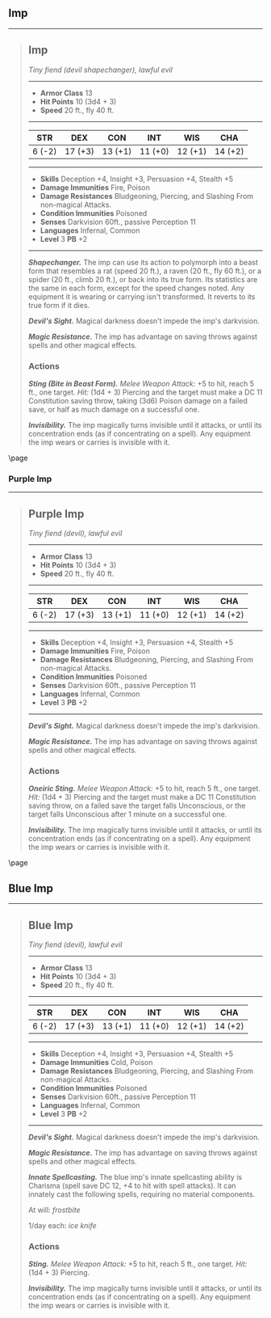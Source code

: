 ## Imp



___
> ## Imp
>*Tiny fiend (devil shapechanger), lawful evil*
> ___
> - **Armor Class** 13
> - **Hit Points** 10 (3d4 + 3)
> - **Speed** 20 ft., fly 40 ft.
>___
>|   STR   |   DEX   |   CON   |   INT   |   WIS   |   CHA   |
>|:-------:|:-------:|:-------:|:-------:|:-------:|:-------:|
>|  6 (-2) | 17 (+3) | 13 (+1) | 11 (+0) | 12 (+1) | 14 (+2) |
>___
> - **Skills** Deception +4, Insight +3, Persuasion +4, Stealth +5
> - **Damage Immunities** Fire, Poison
> - **Damage Resistances** Bludgeoning, Piercing, and Slashing From non-magical Attacks.
> - **Condition Immunities** Poisoned
> - **Senses** Darkvision 60ft., passive Perception 11
> - **Languages** Infernal, Common
> - **Level** 3 **PB** +2
> ___
> ***Shapechanger.***
> The imp can use its action to polymorph into a beast form that resembles a rat (speed 20 ft.), a raven (20 ft., fly 60 ft.), or a spider (20 ft., climb 20 ft.), or back into its true form. Its statistics are the same in each form, except for the speed changes noted. Any equipment it is wearing or carrying isn't transformed. It reverts to its true form if it dies.
>
> ***Devil's Sight.***
> Magical darkness doesn't impede the imp's darkvision.
>
> ***Magic Resistance.***
> The imp has advantage on saving throws against spells and other magical effects.
>
>
> ### Actions
> ***Sting (Bite in Beast Form).*** *Melee Weapon Attack:* +5 to hit, reach 5 ft., one target. *Hit:* (1d4 + 3) Piercing and the target must make a DC 11 Constitution saving throw, taking (3d6) Poison damage on a failed save, or half as much damage on a successful one.
>
> ***Invisibility.*** The imp magically turns invisible until it attacks, or until its concentration ends (as if concentrating on a spell). Any equipment the imp wears or carries is invisible with it. 

\page

### Purple Imp


___
> ## Purple Imp
>*Tiny fiend (devil), lawful evil*
> ___
> - **Armor Class** 13
> - **Hit Points** 10 (3d4 + 3)
> - **Speed** 20 ft., fly 40 ft.
>___
>|   STR   |   DEX   |   CON   |   INT   |   WIS   |   CHA   |
>|:-------:|:-------:|:-------:|:-------:|:-------:|:-------:|
>|  6 (-2) | 17 (+3) | 13 (+1) | 11 (+0) | 12 (+1) | 14 (+2) |
>___
> - **Skills** Deception +4, Insight +3, Persuasion +4, Stealth +5
> - **Damage Immunities** Fire, Poison
> - **Damage Resistances** Bludgeoning, Piercing, and Slashing From non-magical Attacks.
> - **Condition Immunities** Poisoned
> - **Senses** Darkvision 60ft., passive Perception 11
> - **Languages** Infernal, Common
> - **Level** 3 **PB** +2
> ___
> ***Devil's Sight.***
> Magical darkness doesn't impede the imp's darkvision.
>
> ***Magic Resistance.***
> The imp has advantage on saving throws against spells and other magical effects.
>
>
> ### Actions
> ***Oneiric Sting.*** *Melee Weapon Attack:* +5 to hit, reach 5 ft., one target. *Hit:* (1d4 + 3) Piercing and the target must make a DC 11 Constitution saving throw, on a failed save the target falls Unconscious, or the target falls Unconscious after 1 minute on a successful one.
>
> ***Invisibility.*** The imp magically turns invisible until it attacks, or until its concentration ends (as if concentrating on a spell). Any equipment the imp wears or carries is invisible with it.

\page

## Blue Imp



___
> ## Blue Imp
>*Tiny fiend (devil), lawful evil*
> ___
> - **Armor Class** 13
> - **Hit Points** 10 (3d4 + 3)
> - **Speed** 20 ft., fly 40 ft.
>___
>|   STR   |   DEX   |   CON   |   INT   |   WIS   |   CHA   |
>|:-------:|:-------:|:-------:|:-------:|:-------:|:-------:|
>|  6 (-2) | 17 (+3) | 13 (+1) | 11 (+0) | 12 (+1) | 14 (+2) |
>___
> - **Skills** Deception +4, Insight +3, Persuasion +4, Stealth +5
> - **Damage Immunities** Cold, Poison
> - **Damage Resistances** Bludgeoning, Piercing, and Slashing From non-magical Attacks.
> - **Condition Immunities** Poisoned
> - **Senses** Darkvision 60ft., passive Perception 11
> - **Languages** Infernal, Common
> - **Level** 3 **PB** +2
> ___
> ***Devil's Sight.***
> Magical darkness doesn't impede the imp's darkvision.
>
> ***Magic Resistance.***
> The imp has advantage on saving throws against spells and other magical effects.
>
> ***Innate Spellcasting.*** The blue imp's innate spellcasting ability is Charisma (spell save DC 12, +4 to hit with spell attacks). It can innately cast the following spells, requiring no material components.
>
> At will: *frostbite*
>
> 1/day each: *ice knife*
>
>
> ### Actions
> ***Sting.*** *Melee Weapon Attack:* +5 to hit, reach 5 ft., one target. *Hit:* (1d4 + 3) Piercing.
>
> ***Invisibility.*** The imp magically turns invisible until it attacks, or until its concentration ends (as if concentrating on a spell). Any equipment the imp wears or carries is invisible with it.